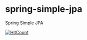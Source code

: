 # spring-simple-jpa
Spring Simple JPA

[![HitCount](http://hits.dwyl.io/teamtact/https://github.com/teamtact/spring-simple-jpa.svg)](http://hits.dwyl.io/teamtact/https://github.com/teamtact/spring-simple-jpa)
